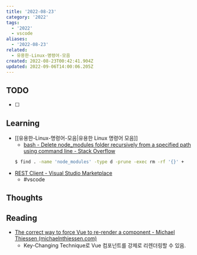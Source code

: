 ```yaml
---
title: '2022-08-23'
category: '2022'
tags:
  - '2022'
  - vscode
aliases:
  - '2022-08-23'
related:
  - 유용한-Linux-명령어-모음
created: 2022-08-23T00:42:41.904Z
updated: 2022-09-06T14:00:06.205Z
---
```


## TODO

- [ ]

## Learning

- [[유용한-Linux-명령어-모음|유용한 Linux 명령어 모음]]
  - [bash - Delete node_modules folder recursively from a specified path using command line - Stack Overflow](https://stackoverflow.com/questions/42950501/delete-node-modules-folder-recursively-from-a-specified-path-using-command-line)
  ```sh
  $ find . -name 'node_modules' -type d -prune -exec rm -rf '{}' +
  ```
- [REST Client - Visual Studio Marketplace](https://marketplace.visualstudio.com/items?itemName=humao.rest-client)
  - #vscode

## Thoughts

## Reading

- [The correct way to force Vue to re-render a component - Michael Thiessen (michaelnthiessen.com)](https://michaelnthiessen.com/force-re-render/)
  - Key-Changing Technique로 Vue 컴포넌트를 강제로 리렌더링할 수 있음.
